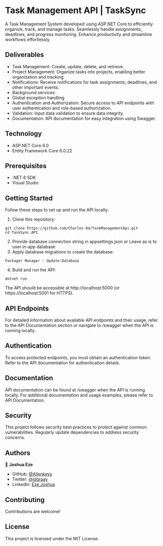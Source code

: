 # Task Management API | TaskSync


A Task Management System developed using ASP.NET Core to efficiently organize, track, and manage tasks. Seamlessly handle assignments, deadlines, and progress monitoring. Enhance productivity and streamline workflows effortlessly.

## Deliverables
+ Task Management: Create, update, delete, and retrieve.
+ Project Management: Organize tasks into projects, enabling better organization and tracking.
+ Notifications: Receive notifications for task assignments, deadlines, and other important events.
+ Background services
+ Global exception handling
+ Authentication and Authorization: Secure access to API endpoints with user authentication and role-based authorization.
+ Validation: Input data validation to ensure data integrity.
+ Documentation: API documentation for easy integration using Swagger.

## Technology
+ ASP.NET Core 6.0
+ Entity Framework Core 6.0.22

## Prerequisites
+  .NET 6 SDK
+  Visual Studio
 
## Getting Started
Follow these steps to set up and run the API locally:

1. Clone this repository:

```
git clone https://github.com/Charles-04/TaskManagementApi.git
cd TaskSync.API

```
2. Provide database connection string in appsettings.json or Leave as is to user in-app database
3. Apply database migrations to create the database:

```
Packager Manager : Update-Database
```
4. Build and run the API:

```
dotnet run
```
The API should be accessible at http://localhost:5000 (or https://localhost:5001 for HTTPS).

## API Endpoints
For detailed information about available API endpoints and their usage, refer to the API Documentation section or navigate to /swagger when the API is running locally.

## Authentication
To access protected endpoints, you must obtain an authentication token. Refer to the API documentation for authentication details.


## Documentation
API documentation can be found at /swagger when the API is running locally. For additional documentation and usage examples, please refer to API Documentation.

## Security
This project follows security best practices to protect against common vulnerabilities. Regularly update dependencies to address security concerns.

## Authors

👤 **Joshua Eze**

- GitHub: [@Allenkeys](https://github.com/Allenkeys)
- Twitter: [@jdgraay](https://twitter.com/jdgraay)
- LinkedIn: [Eze Joshua](https://linkedin.com/in/eze-joshua)

## Contributing
Contributions are welcome! 

## License
This project is licensed under the MIT License.

